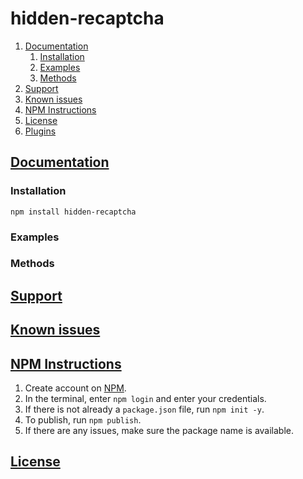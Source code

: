 # hidden-recaptcha

1.  [Documentation](#documentation)
    1.  [Installation](#installation)
    2.  [Examples](#examples)
    3.  [Methods](#methods)
2.  [Support](#support)
3.  [Known issues](#issues)
4.  [NPM Instructions](#npm)
5.  [License](#license)
6.  [Plugins](#plugins)

## [Documentation](#documentation)

<a name="documentation"></a>

### Installation

<a name="installation"></a>

```
npm install hidden-recaptcha
```

### Examples

### Methods

## [Support](#support)

## [Known issues](#issues)

## [NPM Instructions](#npm)

1. Create account on [NPM](https://www.npmjs.com/).
2. In the terminal, enter `npm login` and enter your credentials.
3. If there is not already a `package.json` file, run `npm init -y`.
4. To publish, run `npm publish`.
5. If there are any issues, make sure the package name is available.

## [License](#license)
